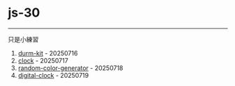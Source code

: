 # js-30
---
只是小練習

1. [durm-kit](./01-durm-kit) - 20250716
2. [clock](./02-clock) - 20250717
3. [random-color-generator](./03-random-color-generator) - 20250718
4. [digital-clock](./04-digital-clock) - 20250719
